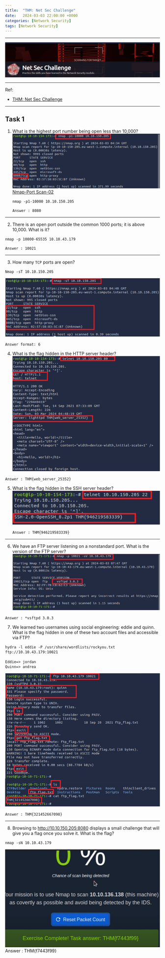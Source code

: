 ```yaml
---
title:  "THM: Net Sec Challenge"
date:   2024-03-03 22:00:00 +0000
categories: [Network Security]
tags: [Network Security]
---
```

---

![image](/assets/img/Net-Sec-Challenge.png)

---
Ref: 

- [THM: Net Sec Challenge](https://tryhackme.com/room/netsecchallenge)




---

Task 1  
---

1. What is the highest port number being open less than 10,000?
![img](/assets/img/Net-Sec-Challenge01.png)
[Nmap-Port Scan-02](https://szehoyeu.github.io/posts/nmap02-Basic-Port-Scans/)
   ```
   nmap -p1-10000 10.10.150.205
   ```

   ```
   Answer : 8080
   ```
---

2. There is an open port outside the common 1000 ports; it is above 10,000. What is it?
```
nmap -p 10000-65535 10.10.43.179
```
```
Answer : 10021
```

---

3. How many ```TCP``` ports are open?
```
Nmap -sT 10.10.150.205
```
![img](/assets/img/Net-Sec-Challenge03.png)
```
Answer format: 6
```
4. What is the flag hidden in the HTTP server header?
![img](/assets/img/Net-Sec-Challenge04.png)
```
Answer : THM{web_server_25352}
```

5. What is the flag hidden in the SSH server header?
   ![img](/assets/img/Net-Sec-Challenge05.png)
   ```
   Answer : THM{946219583339}
   ```
---

6. We have an FTP server listening on a nonstandard port. What is the version of the FTP server?
![img](/assets/img/Net-Sec-Challenge06.png)
```
Answer : *vsftpd 3.0.3
```

7. We learned two usernames using social engineering: eddie and quinn. What is the flag hidden in one of these two account files and accessible via FTP?
```
hydra -l eddie -P /usr/share/wordlists/rockyou.txt ftp://10.10.43.179:10021

Eddie=> jordan
Quinn=> andrea
```
![img](/assets/img/Net-Sec-Challenge07.png)
```
Answer : THM{321452667098}
```

---

8. Browsing to http://10.10.150.205:8080 displays a small challenge that will give you a flag once you solve it. What is the flag?
```
nmap -sN 10.10.43.179
```
![img](/assets/img/Net-Sec-Challenge08.png)
Answer : THM{f7443f99}
